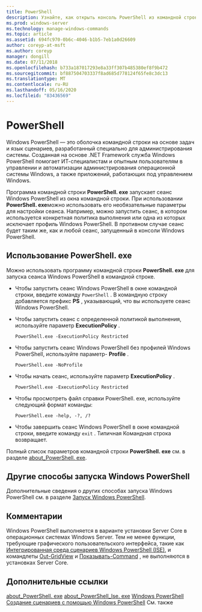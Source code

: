 ```yaml
---
title: PowerShell
description: Узнайте, как открыть консоль PowerShell из командной строки.
ms.prod: windows-server
ms.technology: manage-windows-commands
ms.topic: article
ms.assetid: 694fc970-0b6c-4046-b1b5-7eb1a0d26609
author: coreyp-at-msft
ms.author: coreyp
manager: dongill
ms.date: 07/11/2018
ms.openlocfilehash: b733a187017293e8a33ff307b485380ef8f9b472
ms.sourcegitcommit: bf887504703337f8ad685d778124f65fe8c3dc13
ms.translationtype: MT
ms.contentlocale: ru-RU
ms.lasthandoff: 05/16/2020
ms.locfileid: "83436569"
---
```

# <a name="powershell"></a>PowerShell

Windows PowerShell — это оболочка командной строки на основе задач и язык сценариев, разработанный специально для администрирования системы. Созданная на основе .NET Framework служба Windows PowerShell помогает ИТ-специалистам и опытным пользователям в управлении и автоматизации администрирования операционной системы Windows, а также приложений, работающих под управлением Windows.

Программа командной строки **PowerShell. exe** запускает сеанс Windows PowerShell из окна командной строки. При использовании **PowerShell. exe**можно использовать его необязательные параметры для настройки сеанса. Например, можно запустить сеанс, в котором используется конкретная политика выполнения или одна из которых исключает профиль Windows PowerShell. В противном случае сеанс будет таким же, как и любой сеанс, запущенный в консоли Windows PowerShell.

## <a name="using-powershellexe"></a>Использование PowerShell. exe

Можно использовать программу командной строки **PowerShell. exe** для запуска сеанса Windows PowerShell в командной строке.

- Чтобы запустить сеанс Windows PowerShell в окне командной строки, введите команду `PowerShell` . В командную строку добавляется префикс **PS** , указывающий, что вы используете сеанс Windows PowerShell.

- Чтобы запустить сеанс с определенной политикой выполнения, используйте параметр **ExecutionPolicy** .

    ```
    PowerShell.exe -ExecutionPolicy Restricted
    ```

- Чтобы запустить сеанс Windows PowerShell без профилей Windows PowerShell, используйте параметр- **Profile** .

    ```
    PowerShell.exe -NoProfile
    ```

- Чтобы начать сеанс, используйте параметр **ExecutionPolicy** .

    ```
    PowerShell.exe -ExecutionPolicy Restricted
    ```

- Чтобы просмотреть файл справки PowerShell. exe, используйте следующий формат команды:

    ```
    PowerShell.exe -help, -?, /?
    ```

- Чтобы завершить сеанс Windows PowerShell в окне командной строки, введите команду `exit` . Типичная Командная строка возвращает.

Полный список параметров командной строки **PowerShell. exe** см. в разделе [about_PowerShell. exe](https://go.microsoft.com/fwlink/?LinkID=113439).

## <a name="other-ways-to-start-windows-powershell"></a>Другие способы запуска Windows PowerShell

Дополнительные сведения о других способах запуска Windows PowerShell см. в разделе [Запуск Windows PowerShell](https://go.microsoft.com/fwlink/?LinkID=135259).

## <a name="remarks"></a>Комментарии

Windows PowerShell выполняется в варианте установки Server Core в операционных системах Windows Server. Тем не менее функции, требующие графического пользовательского интерфейса, такие как [Интегрированная среда сценариев Windows PowerShell (ISE)](https://technet.microsoft.com/library/hh849182), и командлеты [Out-GridView](https://go.microsoft.com/fwlink/?LinkID=113364) и [Показывать-Command](https://go.microsoft.com/fwlink/?LinkID=217448) , не выполняются в установках Server Core.

## <a name="additional-references"></a>Дополнительные ссылки

[about_PowerShell. exe](https://go.microsoft.com/fwlink/?LinkID=113439) 
 [about_PowerShell_Ise. exe](https://go.microsoft.com/fwlink/?LinkId=256512) 
 [Windows PowerShell](https://go.microsoft.com/fwlink/?LinkID=107116) 
 [Создание сценариев с помощью Windows PowerShell](https://technet.microsoft.com/scriptcenter/dd742419) См. также